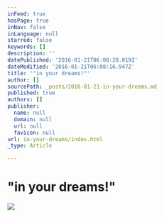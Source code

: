 ```yaml
---
inFeed: true
hasPage: true
inNav: false
inLanguage: null
starred: false
keywords: []
description: ''
datePublished: '2016-01-21T06:08:20.019Z'
dateModified: '2016-01-21T06:08:16.947Z'
title: '"in your dreams!"'
author: []
sourcePath: _posts/2016-01-21-in-your-dreams.md
published: true
authors: []
publisher:
  name: null
  domain: null
  url: null
  favicon: null
url: in-your-dreams/index.html
_type: Article

---
```

# "in your dreams!"
![](https://the-grid-user-content.s3-us-west-2.amazonaws.com/6f19bd47-bb7c-4280-8c84-01da9b53fe07.jpg)